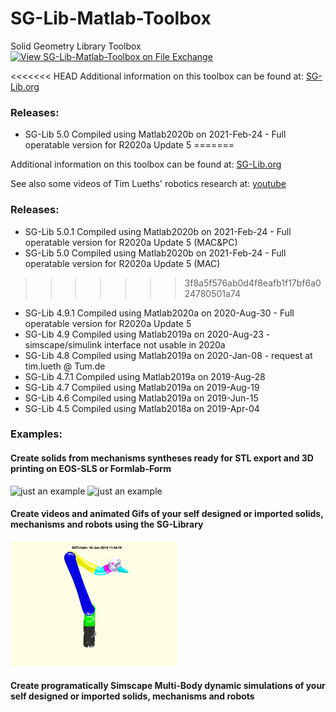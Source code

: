 # SG-Lib-Matlab-Toolbox
Solid Geometry Library Toolbox
[![View SG-Lib-Matlab-Toolbox on File Exchange](https://www.mathworks.com/matlabcentral/images/matlab-file-exchange.svg)](https://de.mathworks.com/matlabcentral/fileexchange/71951-sg-lib-matlab-toolbox)

<<<<<<< HEAD
Additional information on this toolbox can be found at: [SG-Lib.org](http://www.sg-lib.org)
### Releases:
* SG-Lib 5.0   Compiled using Matlab2020b on 2021-Feb-24 - Full operatable version for R2020a Update 5
=======

Additional information on this toolbox can be found at: [SG-Lib.org](http://www.sg-lib.org)


See also some videos of Tim Lueths' robotics research at: [youtube](https://www.youtube.com/channel/UCnFHK7B5Sa-W-QAP0hrt7hQ/videos) 


### Releases:
* SG-Lib 5.0.1 Compiled using Matlab2020b on 2021-Feb-24 - Full operatable version for R2020a Update 5 (MAC&PC)
* SG-Lib 5.0   Compiled using Matlab2020b on 2021-Feb-24 - Full operatable version for R2020a Update 5 (MAC)
>>>>>>> 3f8a5f576ab0d4f8eafb1f17bf6a024780501a74
* SG-Lib 4.9.1 Compiled using Matlab2020a on 2020-Aug-30 - Full operatable version for R2020a Update 5
* SG-Lib 4.9   Compiled using Matlab2019a on 2020-Aug-23 - simscape/simulink interface not usable in 2020a
* SG-Lib 4.8   Compiled using Matlab2019a on 2020-Jan-08 - request at tim.lueth  @ Tum.de
* SG-Lib 4.7.1 Compiled using Matlab2019a on 2019-Aug-28
* SG-Lib 4.7   Compiled using Matlab2019a on 2019-Aug-19
* SG-Lib 4.6   Compiled using Matlab2019a on 2019-Jun-15
* SG-Lib 4.5   Compiled using Matlab2018a on 2019-Apr-04

### Examples:
#### Create solids from mechanisms syntheses ready for STL export and 3D printing on EOS-SLS or Formlab-Form
![just an example](https://www.mw.tum.de/fileadmin/w00btx/mimed/Matlab_Toolboxes/SGPIC/SGPIC_2352.JPG)
![just an example](https://github.com/timlueth/SG-Lib-Tutorials-Pics-Videos/blob/master/2019-04-16%20VIdeo%20Swing%20for%20Gripper%20attached%20object.gif)

#### Create videos and animated Gifs of your self designed or imported solids, mechanisms and robots using the SG-Library
![just an example](https://github.com/timlueth/SG-Lib-Tutorials-Pics-Videos/blob/master/2019-06-16%20Video%20JACO%20static.gif)

#### Create programatically Simscape Multi-Body dynamic simulations of your self designed or imported solids, mechanisms and robots

